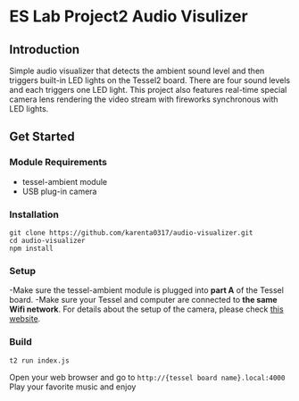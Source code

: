 
# ES Lab Project2 Audio Visulizer

## Introduction
 
Simple audio visualizer that detects the ambient sound level and then triggers built-in LED lights on the Tessel2 board. There are four sound levels and each triggers one LED light. This project also features real-time special camera lens rendering the video stream with fireworks synchronous with LED lights. 

## Get Started

### Module Requirements
- tessel-ambient module
- USB plug-in camera

### Installation

```
git clone https://github.com/karenta0317/audio-visualizer.git
cd audio-visualizer
npm install
```
### Setup

-Make sure the tessel-ambient module is plugged into **part A** of the Tessel board.
-Make sure your Tessel and computer are connected to **the same Wifi network**. For details about the setup of the camera, please check [this website](http://tessel.github.io/t2-start/modules/camera.html).

### Build

```
t2 run index.js
```

Open your web browser and go to `http://{tessel board name}.local:4000`
Play your favorite music and enjoy 

